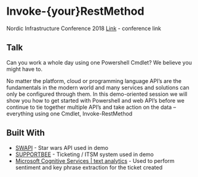 # Invoke-{your}RestMethod

Nordic Infrastructure Conference 2018
[Link](http://nicconf.com/talks/invoke-yourrestmethod/) - conference link

## Talk

Can you work a whole day using one Powershell Cmdlet? We believe you might have to.

No matter the platform, cloud or programming language API’s are the fundamentals in the modern world and many services and solutions can only be configured through them. In this demo-oriented session we will show you how to get started with Powershell and web API’s before we continue to tie together multiple API’s and take action on the data – everything using one Cmdlet, Invoke-RestMethod


## Built With

* [SWAPI](https://swapi.co/) - Star wars API used in demo
* [SUPPORTBEE](https://supportbee.com) - Ticketing / ITSM system used in demo
* [Microsoft Cognitive Services | text analytics](https://azure.microsoft.com/en-us/services/cognitive-services/text-analytics/) - Used to perform sentiment and key phrase extraction for the ticket created
